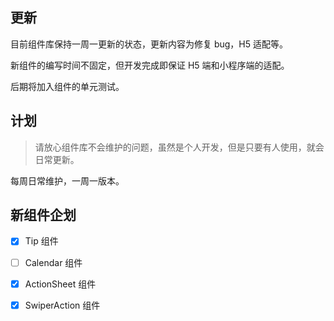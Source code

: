 ## 更新

目前组件库保持一周一更新的状态，更新内容为修复 bug，H5 适配等。

新组件的编写时间不固定，但开发完成即保证 H5 端和小程序端的适配。

后期将加入组件的单元测试。

## 计划

> 请放心组件库不会维护的问题，虽然是个人开发，但是只要有人使用，就会日常更新。

每周日常维护，一周一版本。

## 新组件企划

- [x] Tip 组件
- [ ] Calendar 组件
- [x] ActionSheet 组件
- [x] SwiperAction 组件

